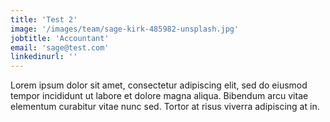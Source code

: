 ```yaml
---
title: 'Test 2'
image: '/images/team/sage-kirk-485982-unsplash.jpg'
jobtitle: 'Accountant'
email: 'sage@test.com'
linkedinurl: ''
---
```


Lorem ipsum dolor sit amet, consectetur adipiscing elit, sed do eiusmod tempor incididunt ut labore et dolore magna aliqua. Bibendum arcu vitae elementum curabitur vitae nunc sed. Tortor at risus viverra adipiscing at in.
